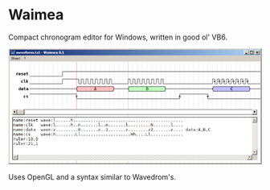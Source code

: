 # Waimea
Compact chronogram editor for Windows, written in good ol' VB6.

![Waimea screenshot](screenshot.png)

Uses OpenGL and a syntax similar to Wavedrom's.
